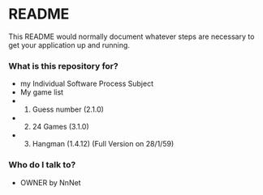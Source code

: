 # README #

This README would normally document whatever steps are necessary to get your application up and running.

### What is this repository for? ###

* my Individual Software Process Subject 
* My game list 
* 1) Guess number (2.1.0)
* 2) 24 Games (3.1.0)
* 3) Hangman (1.4.12) (Full Version on 28/1/59)

### Who do I talk to? ###

* OWNER by NnNet